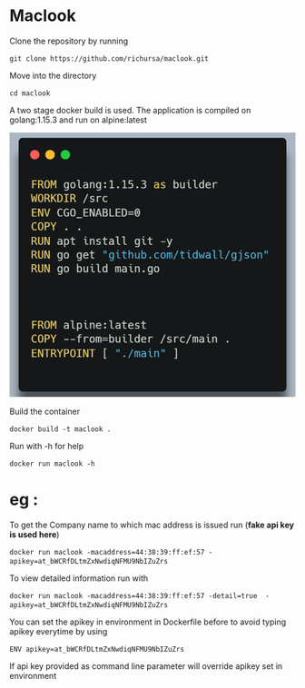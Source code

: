 # Maclook
Clone the repository by running 
```
git clone https://github.com/richursa/maclook.git
```
Move into the directory 
```
cd maclook
```
A two stage docker build is used. The application is compiled on golang:1.15.3 and run on alpine:latest 

![alt text](https://github.com/richursa/maclook/blob/main/docs/images/carbon%20.png?raw=true)


Build the container 
```
docker build -t maclook .
```
Run with -h for help
```
docker run maclook -h
```
# eg :
 To get the Company name to which mac address is issued run (**fake api key is used here**)
```
docker run maclook -macaddress=44:38:39:ff:ef:57 -apikey=at_bWCRfDLtmZxNwdiqNFMU9NbIZuZrs
```
To view detailed information run with 
```
docker run maclook -macaddress=44:38:39:ff:ef:57 -detail=true  -apikey=at_bWCRfDLtmZxNwdiqNFMU9NbIZuZrs
```
You can set the apikey in environment in Dockerfile before to avoid typing apikey everytime by using
```
ENV apikey=at_bWCRfDLtmZxNwdiqNFMU9NbIZuZrs
```
If api key provided as command line parameter will override apikey set in environment


